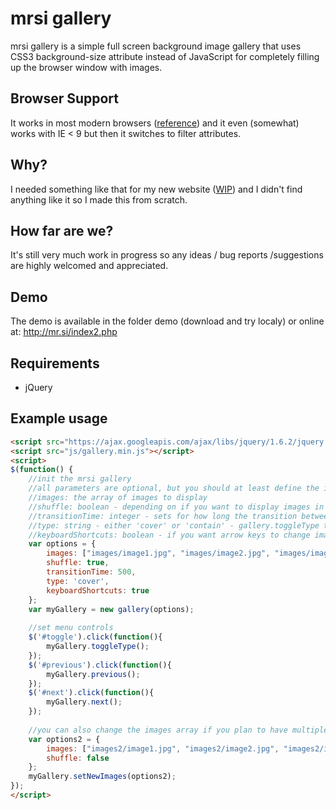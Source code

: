mrsi gallery
=============

mrsi gallery is a simple full screen background image gallery that uses CSS3 background-size attribute instead of JavaScript for completely filling up the browser window with images.

Browser Support
-------

It works in most modern browsers ([reference](http://www.w3schools.com/cssref/css3_pr_background-size.asp)) and it even (somewhat) works with IE < 9 but then it switches to filter attributes.

Why?
-------

I needed something like that for my new website ([WIP](http://mr.si/index2.php)) and I didn't find anything like it so I made this from scratch.

How far are we?
-------

It's still very much work in progress so any ideas / bug reports /suggestions are highly welcomed and appreciated.

Demo
-------

The demo is available in the folder demo (download and try localy) or online at: http://mr.si/index2.php

Requirements
-------

* jQuery

Example usage
-------
```html
<script src="https://ajax.googleapis.com/ajax/libs/jquery/1.6.2/jquery.min.js"></script>
<script src="js/gallery.min.js"></script>
<script>
$(function() {
	//init the mrsi gallery
	//all parameters are optional, but you should at least define the images if you want something to show :P
	//images: the array of images to display
	//shuffle: boolean - depending on if you want to display images in random order or not
	//transitionTime: integer - sets for how long the transition between images last on image change
	//type: string - either 'cover' or 'contain' - gallery.toggleType toggles between them
	//keyboardShortcuts: boolean - if you want arrow keys to change images set to true
	var options = {
		images: ["images/image1.jpg", "images/image2.jpg", "images/image3.jpg"], //array of paths to images
		shuffle: true,
		transitionTime: 500,
		type: 'cover',
		keyboardShortcuts: true
	};
	var myGallery = new gallery(options);
	
	//set menu controls
	$('#toggle').click(function(){
		myGallery.toggleType();
	});
	$('#previous').click(function(){
		myGallery.previous();
	});
	$('#next').click(function(){
		myGallery.next();
	});
	
	//you can also change the images array if you plan to have multiple galleries	
	var options2 = {
		images: ["images2/image1.jpg", "images2/image2.jpg", "images2/image3.jpg"], //array of paths to images in gallery2
		shuffle: false
	};
	myGallery.setNewImages(options2);
});
</script>
```